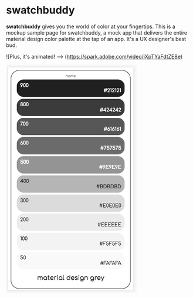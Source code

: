 # swatchbuddy

**swatchbuddy** gives you the world of color at your fingertips. This is a mockup sample page for swatchbuddy, a mock app that delivers the entire material design color palette at the tap of an app. It's a UX designer's best bud.

![Plus, it's animated! --> (https://spark.adobe.com/video/iXpTYaFdtZE8e)

![screenshot -->](https://github.com/scottnyerges/swatchbuddy/blob/master/Screen%20Shot%202017-12-30%20at%205.49.55%20PM.png)
